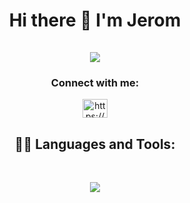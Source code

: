 
<h1 align="center">Hi there 👋 I'm Jerom <br/><br/>
<img src="https://readme-typing-svg.demolab.com?font=Fira+Code&weight=500&size=25&duration=2000&multiline=true&pause=1000&color=0A003E&center=true&width=450&height=100&lines=Python+programmer;Django+Back-End+Developer;Machine+Learning+Enthusiast;Computer+Science+student(2025);">
</h1>

<h3 align="center">Connect with me:</h3>
<p align="center">
<a href="https://linkedin.com/in/https://www.linkedin.com/in/jerom-manthara-b5b2b622b" target="blank"><img align="center" src="https://raw.githubusercontent.com/rahuldkjain/github-profile-readme-generator/master/src/images/icons/Social/linked-in-alt.svg" alt="https://www.linkedin.com/in/jerom-manthara-b5b2b622b/" height="30" width="40" /></a>
</p>

<h2 align="center"> 👨‍💻 Languages and Tools:</h2>
<br />
<p align="center">
  <a href="https://skillicons.dev">
    <img src="https://skillicons.dev/icons?i=vscode,python,django,tensorflow,docker,c,java,git,github,bash,mysql,powershell,&perline=4" />
  </a>
</p>
<!--
**lordgrim18/lordgrim18** is a ✨ _special_ ✨ repository because its `README.md` (this file) appears on your GitHub profile.

Here are some ideas to get you started:

- 🔭 I’m currently working on ...
- 🌱 I’m currently learning ...
- 👯 I’m looking to collaborate on ...
- 🤔 I’m looking for help with ...
- 💬 Ask me about ...
- 📫 How to reach me: ...
- 😄 Pronouns: ...
- ⚡ Fun fact: ...
-->
